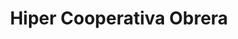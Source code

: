 ---
title: "Hiper Cooperativa Obrera"
url: /bahia-blanca/hiper-cooperativa-obrera/
shop: Supermarkt
---